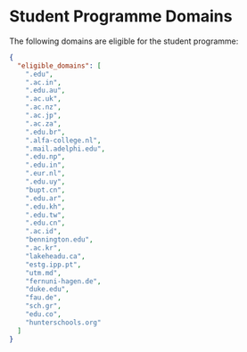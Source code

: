 # Student Programme Domains

The following domains are eligible for the student programme:

```json
{
  "eligible_domains": [
    ".edu",
    ".ac.in",
    ".edu.au",
    ".ac.uk",
    ".ac.nz",
    ".ac.jp",
    ".ac.za",
    ".edu.br",
    ".alfa-college.nl",
    ".mail.adelphi.edu",
    ".edu.np",
    ".edu.in",
    ".eur.nl",
    ".edu.uy",
    "bupt.cn",
    ".edu.ar",
    ".edu.kh",
    ".edu.tw",
    ".edu.cn",
    ".ac.id",
    "bennington.edu",
    ".ac.kr",
    "lakeheadu.ca",
    "estg.ipp.pt",
    "utm.md",
    "fernuni-hagen.de",
    "duke.edu",
    "fau.de",
    "sch.gr",
    "edu.co",
    "hunterschools.org"
  ]
}
